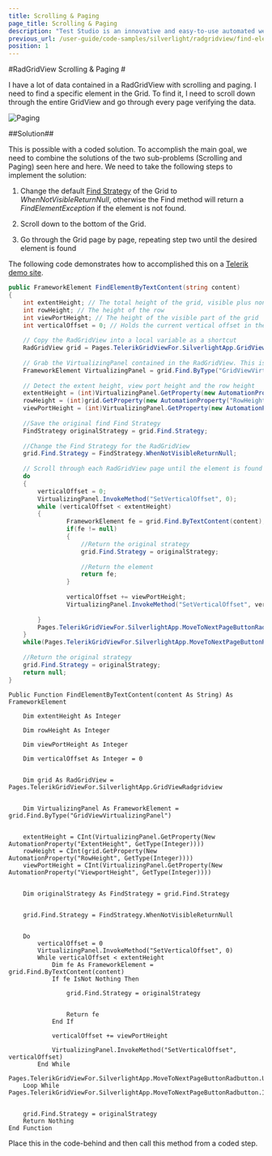 ```yaml
---
title: Scrolling & Paging
page_title: Scrolling & Paging
description: "Test Studio is an innovative and easy-to-use automated web, WPF and load testing solution. Test Studio tests support essential technologies like ASP.NET AJAX, Silverlight, PHP and MVC. HTML5, Testing framework, functional testing, performance testing, load testing, exploratory testing, manual testing."
previous_url: /user-guide/code-samples/silverlight/radgridview/find-element-scrolling-and-paging.aspx, /user-guide/code-samples/silverlight/radgridview/find-element-scrolling-and-paging
position: 1
---
```

#RadGridView Scrolling & Paging #

I have a lot of data contained in a RadGridView with scrolling and paging. I need to find a specific element in the Grid. To find it, I need to scroll down through the entire GridView and go through every page verifying the data.

![Paging][1]

##Solution##

This is possible with a coded solution. To accomplish the main goal, we need to combine the solutions of the two sub-problems (Scrolling and Paging) seen here and here. We need to take the following steps to implement the solution:

1. Change the default <a href="/advanced-topics/coded-samples/silverlight/change-find-strategy" target="_blank">Find Strategy</a> of the Grid to *WhenNotVisibleReturnNull*, otherwise the Find method will return a *FindElementException* if the element is not found.

2. Scroll down to the bottom of the Grid.

3. Go through the Grid page by page, repeating step two until the desired element is found

The following code demonstrates how to accomplished this on a <a href="http://demos.telerik.com/silverlight/#GridView/PagingLargeData" target="_blank">Telerik demo site</a>.

```C#
public FrameworkElement FindElementByTextContent(string content)
{
    int extentHeight; // The total height of the grid, visible plus non-visible     
    int rowHeight; // The height of the row
    int viewPortHeight; // The height of the visible part of the grid
    int verticalOffset = 0; // Holds the current vertical offset in the viewport
     
    // Copy the RadGridView into a local variable as a shortcut
    RadGridView grid = Pages.TelerikGridViewFor.SilverlightApp.GridViewRadgridview;
     
    // Grab the VirtualizingPanel contained in the RadGridView. This is used to control the viewable portion of the grid.
    FrameworkElement VirtualizingPanel = grid.Find.ByType("GridViewVirtualizingPanel");
     
    // Detect the extent height, view port height and the row height
    extentHeight = (int)VirtualizingPanel.GetProperty(new AutomationProperty("ExtentHeight", typeof(int)));
    rowHeight = (int)grid.GetProperty(new AutomationProperty("RowHeight", typeof(int)));
    viewPortHeight = (int)VirtualizingPanel.GetProperty(new AutomationProperty("ViewportHeight", typeof(int)));
     
    //Save the original find Find Strategy
    FindStrategy originalStrategy = grid.Find.Strategy;
     
    //Change the Find Strategy for the RadGridView
    grid.Find.Strategy = FindStrategy.WhenNotVisibleReturnNull;
     
    // Scroll through each RadGridView page until the element is found or until the "Next Page" is no longer Enabled  
    do
    {
        verticalOffset = 0;
        VirtualizingPanel.InvokeMethod("SetVerticalOffset", 0);
        while (verticalOffset < extentHeight)
        {          
                FrameworkElement fe = grid.Find.ByTextContent(content);
                if(fe != null)
                {  
                    //Return the original strategy
                    grid.Find.Strategy = originalStrategy;
                     
                    //Return the element
                    return fe;
                }
                
                verticalOffset += viewPortHeight;
                VirtualizingPanel.InvokeMethod("SetVerticalOffset", verticalOffset); 
          
        }
        Pages.TelerikGridViewFor.SilverlightApp.MoveToNextPageButtonRadbutton.User.Click(ArtOfTest.WebAii.Core.MouseClickType.LeftClick);
    }
    while(Pages.TelerikGridViewFor.SilverlightApp.MoveToNextPageButtonRadbutton.IsEnabled);
     
    //Return the original strategy
    grid.Find.Strategy = originalStrategy;
    return null;
}
```

```VB
Public Function FindElementByTextContent(content As String) As FrameworkElement
    
    Dim extentHeight As Integer
    
    Dim rowHeight As Integer
   
    Dim viewPortHeight As Integer
    
    Dim verticalOffset As Integer = 0
 
    
    Dim grid As RadGridView = Pages.TelerikGridViewFor.SilverlightApp.GridViewRadgridview
 
    
    Dim VirtualizingPanel As FrameworkElement = grid.Find.ByType("GridViewVirtualizingPanel")
 
    
    extentHeight = CInt(VirtualizingPanel.GetProperty(New AutomationProperty("ExtentHeight", GetType(Integer))))
    rowHeight = CInt(grid.GetProperty(New AutomationProperty("RowHeight", GetType(Integer))))
    viewPortHeight = CInt(VirtualizingPanel.GetProperty(New AutomationProperty("ViewportHeight", GetType(Integer))))
 
    
    Dim originalStrategy As FindStrategy = grid.Find.Strategy
 
    
    grid.Find.Strategy = FindStrategy.WhenNotVisibleReturnNull
 
    
    Do
        verticalOffset = 0
        VirtualizingPanel.InvokeMethod("SetVerticalOffset", 0)
        While verticalOffset < extentHeight
            Dim fe As FrameworkElement = grid.Find.ByTextContent(content)
            If fe IsNot Nothing Then
                
                grid.Find.Strategy = originalStrategy
 
                
                Return fe
            End If
 
            verticalOffset += viewPortHeight
 
            VirtualizingPanel.InvokeMethod("SetVerticalOffset", verticalOffset)
        End While
        Pages.TelerikGridViewFor.SilverlightApp.MoveToNextPageButtonRadbutton.User.Click(ArtOfTest.WebAii.Core.MouseClickType.LeftClick)
    Loop While Pages.TelerikGridViewFor.SilverlightApp.MoveToNextPageButtonRadbutton.IsEnabled
 
    
    grid.Find.Strategy = originalStrategy
    Return Nothing
End Function
```
Place this in the code-behind and then call this method from a coded step.

[1]: /img/advanced-topics/coded-samples/silverlight/radgridview-automation/scrolling-paging/fig1.png


